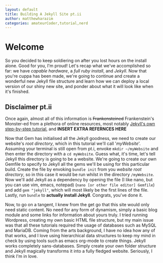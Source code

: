 ```yaml
---
layout: default
title: Building A Jekyll Site pt.ii
author: matthewharazim
categories: amateurCoder,tutorial,nerd
---
```


# Welcome
So you decided to keep soldiering on after you lost hours on the install alone. Good for you, I'm proud! Let's recap what we've accomplished so far: we have _capable hardware_, a _full ruby install_, and _Jekyll_. Now that you're cuppa has been made, we're going to continue and create a wonderful new Jekyll file structure and learn how we can deploy a local version of our shiny new site, and ponder about what it will look like when it's finished.

## Disclaimer pt.ii
Once again, almost all of this information is ~~Frankensteined~~ Frankenstein's Monster-ed  from a plethora of online resources, most notably <a href="https://jekyllrb.com/docs/step-by-step/01-setup/">Jekyll's own step-by-step tutorial</a>, and **INSERT EXTRA REFERNCES HERE**

Now that Gem has initialised all the Jekyll goodness, we need to create our website's _root directory_, which in this tutorial we'll call '_myWebsite_'. Assuming your terminal is still open from pt.i, envoke `mkdir ~/myWebsite` and then enter the directory with a `cd myWebsite`. Guess what, it's time, let's tell Jekyll this directory is going to be a website. We're going to create our own Gemfile to specify to Jekyll all the gems we'll be using for this particular build. Create the file by envoking `bundle init` from you _website root directory_, so in this case it would be run whilst in the directory `/myWebsite`. Now we'll add Jekyll as a dependency by opening the file (I like nano, but you can use vim, emacs, notepad) (`nano [or other file editor] Gemfile`) and add `gem "jekyll"`, which will most likely be the first lines of the file. Lastly, run `bundle` to **actually install Jekyll**. Congrats, you've done it.

Now, to go on a tangent, I knew from the get go that this site would only need static content. No need for any form of dynamism, simply a basic blog module and some links for information about yours truly. I tried running Wordpress, creating my own basic HTML file structure, but my main issue was that all these tutorials required the usage of databases such as MySQL and MariaDB. Coming from the arts background, I have no idea how any of that works, and I love using hierarchical data structures to keep my mind in check by using tools such as emacs org-mode to create things. Jekyll works completely sans-databases. Simply create your own folder structure and Jekyll magically transforms it into a fully fledged website. Seriously, I think I'm in love.
